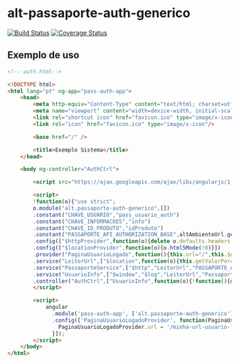 # alt-passaporte-auth-generico
[![Build Status](https://secure.travis-ci.org/dsn-nimbus/alt-passaporte-auth-generico.png?branch=master)](https://travis-ci.org/dsn-nimbus/alt-passaporte-auth-generico)
[![Coverage Status](https://coveralls.io/repos/dsn-nimbus/alt-passaporte-auth-generico/badge.svg?branch=master&service=github)](https://coveralls.io/r/dsn-nimbus/alt-passaporte-auth-generico/?branch=master)

## Exemplo de uso

```html
<!-- auth.html-->

<!DOCTYPE html>
<html lang="pt" ng-app="pass-auth-app">
    <head>
        <meta http-equiv="Content-Type" content="text/html; charset=utf-8"/>
        <meta name="viewport" content="width=device-width, initial-scale=1.0"/>
        <link rel="shortcut icon" href="favicon.ico" type="image/x-icon"/>
        <link rel="icon" href="favicon.ico" type="image/x-icon"/>

        <base href="/" />

        <title>Exemplo Sistema</title>
	</head>

	<body ng-controller="AuthCtrl">

		<script src="https://ajax.googleapis.com/ajax/libs/angularjs/1.4.5/angular.min.js"></script>

		<script>
		!function(o){"use strict";
		o.module("alt.passaporte-auth-generico",[])
		.constant("CHAVE_USUARIO","pass_usuario_auth")
		.constant("CHAVE_INFORMACOES","info")
		.constant("CHAVE_ID_PRODUTO","idProduto")
		.constant("PASSAPORTE_API_AUTHORIZATION_BASE",altAmbienteUrl.getEndpoint("https://passaporte2__ambiente__.alterdata.com.br/passaporte-rest-api/rest/authorization"))
		.config(["$httpProvider",function(o){delete o.defaults.headers.common["X-Requested-With"]}])
		.config(["$locationProvider",function(o){o.html5Mode(!0)}])
		.provider("PaginaUsuarioLogado",function(){this.url="/",this.$get=function(){return this.url}})
		.service("LeitorUrl",["$location",function(o){this.getValorPor=function(t){return o.search()[t]}}])
		.service("PassaporteService",["$http","LeitorUrl","PASSAPORTE_API_AUTHORIZATION_BASE",function(o,t,r){this.pegaInformacoesPorToken=function(t,e){return o.get(r+"?token="+t+"&idProduto="+e).then(function(o){return o.data})}}])
		.service("UsuarioInfo",["$window","$log","LeitorUrl","PassaporteService","CHAVE_USUARIO","CHAVE_INFORMACOES","CHAVE_ID_PRODUTO","PaginaUsuarioLogado",function(o,t,r,e,n,a,i,s){var c=r.getValorPor(a),u=r.getValorPor(i);this.registraInformacoes=function(){e.pegaInformacoesPorToken(c,u).then(function(t){o.localStorage.setItem(n,JSON.stringify(t)),o.location.replace(s)})["catch"](function(r){o.alert("Erro ao buscar as informações pelo token (passaporte)."),t.error(r)})}}])
		.controller("AuthCtrl",["UsuarioInfo",function(o){!function(){o.registraInformacoes()}()}])}(window.angular);
		</script>

		<script>
			angular
			  .module('pass-auth-app', ['alt.passaporte-auth-generico'])
			  .config(['PaginaUsuarioLogadoProvider', function(PaginaUsuarioLogadoProvider) {
			    PaginaUsuarioLogadoProvider.url = '/minha-url-usuario-logado';
			  }]);
		</script>
	</body>
</html>
```
